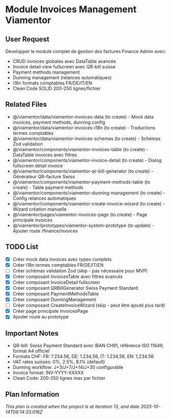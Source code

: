 # Module Invoices Management Viamentor

## User Request
Développer le module complet de gestion des factures Finance Admin avec:
- CRUD invoices globales avec DataTable avancée
- Invoice detail view fullscreen avec QR-bill suisse
- Payment methods management
- Dunning management (relances automatiques)
- i18n formats comptables FR/DE/IT/EN
- Clean Code SOLID 200-250 lignes/fichier

## Related Files
- @/viamentor/data/viamentor-invoices-data (to create) - Mock data invoices, payment methods, dunning config
- @/viamentor/data/viamentor-invoices-i18n (to create) - Traductions termes comptables
- @/viamentor/data/viamentor-invoices-schemas (to create) - Schémas Zod validation
- @/viamentor/components/viamentor-invoices-table (to create) - DataTable invoices avec filtres
- @/viamentor/components/viamentor-invoice-detail (to create) - Dialog fullscreen détail invoice
- @/viamentor/components/viamentor-qr-bill-generator (to create) - Générateur QR-facture Swiss
- @/viamentor/components/viamentor-payment-methods-table (to create) - Table payment methods
- @/viamentor/components/viamentor-dunning-management (to create) - Config relances automatiques
- @/viamentor/components/viamentor-create-invoice-wizard (to create) - Wizard création manuelle
- @/viamentor/pages/viamentor-invoices-page (to create) - Page principale invoices
- @/viamentor/prototypes/viamentor-system-prototype (to update) - Ajouter route /finance/invoices

## TODO List
- [x] Créer mock data invoices avec types complets
- [x] Créer i18n termes comptables FR/DE/IT/EN
- [ ] Créer schémas validation Zod (skip - pas nécessaire pour MVP)
- [x] Créer composant InvoicesTable avec filtres avancés
- [x] Créer composant InvoiceDetail fullscreen
- [x] Créer composant QRBillGenerator Swiss Payment Standard
- [x] Créer composant PaymentMethodsTable
- [x] Créer composant DunningManagement
- [ ] Créer composant CreateInvoiceWizard (skip - peut être ajouté plus tard)
- [x] Créer page principale InvoicesPage
- [x] Ajouter route au prototype

## Important Notes
- QR-bill: Swiss Payment Standard avec IBAN CH91, référence ISO 11649, format A4 officiel
- Formats CHF: FR: 1'234.56, DE: 1.234,56, IT: 1.234,56, EN: 1,234.56
- VAT rates suisses: 0%, 2.5%, 8.1% (default)
- Dunning workflow: J+3/J+7/J+14/J+30 configurable
- Invoice format: INV-YYYY-XXXXX
- Clean Code: 200-250 lignes max par fichier

  
## Plan Information
*This plan is created when the project is at iteration 13, and date 2025-10-14T06:14:33.016Z*
